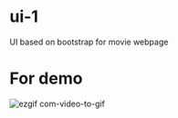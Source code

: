 # ui-1
UI based on bootstrap for movie webpage 

# For demo 

![ezgif com-video-to-gif](https://user-images.githubusercontent.com/58786336/90976230-d2847400-e558-11ea-80d4-b862e2264a0a.gif)
